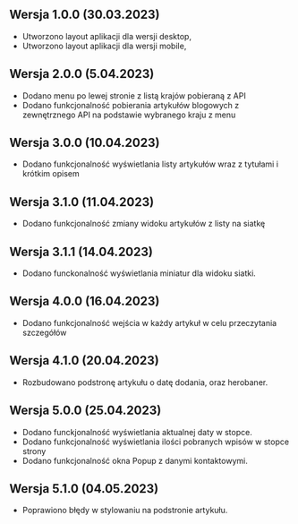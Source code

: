 ## Wersja 1.0.0 (30.03.2023)
- Utworzono layout aplikacji dla wersji desktop,
- Utworzono layout aplikacji dla wersji mobile,
## Wersja 2.0.0 (5.04.2023)
- Dodano menu po lewej stronie z listą krajów pobieraną z API
- Dodano funkcjonalność pobierania artykułów blogowych z zewnętrznego API na podstawie wybranego kraju z menu
## Wersja 3.0.0 (10.04.2023)
- Dodano funkcjonalność wyświetlania listy artykułów wraz z tytułami i krótkim opisem
## Wersja 3.1.0 (11.04.2023)
- Dodano funkcjonalność zmiany widoku artykułów z listy na siatkę
## Wersja 3.1.1 (14.04.2023)
- Dodano funckonalność wyświetlania miniatur dla widoku siatki.
## Wersja 4.0.0 (16.04.2023)
- Dodano funkcjonalność wejścia w każdy artykuł w celu przeczytania szczegółów
## Wersja 4.1.0 (20.04.2023)
- Rozbudowano podstronę artykułu o datę dodania, oraz herobaner.
## Wersja 5.0.0 (25.04.2023)
- Dodano funckjonalność wyświetlania aktualnej daty w stopce.
- Dodano funkcjonalność wyświetlania ilości pobranych wpisów w stopce strony
- Dodano funkcjonalność okna Popup z danymi kontaktowymi.
## Wersja 5.1.0 (04.05.2023)
- Poprawiono błędy w stylowaniu na podstronie artykułu.

